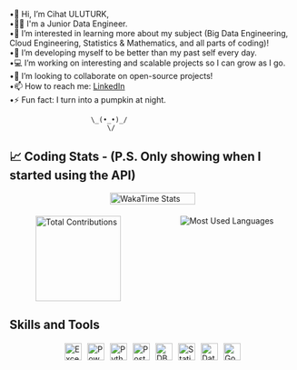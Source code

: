 •👋 Hi, I’m Cihat ULUTURK,  
•🧑‍💼 I'm a Junior Data Engineer.  
•👀 I’m interested in learning more about my subject (Big Data Engineering, Cloud Engineering, 
    Statistics & Mathematics, and all parts of coding)!  
•🌱 I’m developing myself to be better than my past self every day.  
•💻 I’m working on interesting and scalable projects so I can grow as I go.  
•💞️ I’m looking to collaborate on open-source projects!  
•📫 How to reach me: [LinkedIn](https://www.linkedin.com/in/cihat-ulutürk)  
•⚡ Fun fact: I turn into a pumpkin at night.

                        \_(•_•)_/
                            \/

## 📈 Coding Stats - (P.S. Only showing when I started using the API)

<!-- Centered Image -->
<div style="display: flex; justify-content: center; align-items: center; width: 100%; margin-bottom: 20px;">
  <img src="https://github-readme-stats.vercel.app/api/wakatime?username=waltzofflowers&layout=compact&range=all_time&theme=dark&hide_progress=true&hide_title=true&custom_title=My%20WakaTime%20Stats" alt="WakaTime Stats" style="max-width: 150px; width: 100%;" />
</div>

<!-- Second and Third Images side by side (Left Half for Contributions, Right Half for Languages) -->
<div style="display: flex; justify-content: space-between; width: 100%; gap: 10px; margin-top: 20px;">
  <div style="width: 48%; display: flex; justify-content: center;">
    <img src="https://github-readme-stats.vercel.app/api?username=waltzofflowers&count_private=true&show_icons=true&hide=prs&theme=dark" alt="Total Contributions" height="150"/>
  </div>
  <div style="width: 48%; display: flex; justify-content: center;">
    <img src="https://github-readme-stats.vercel.app/api/top-langs/?username=waltzofflowers&layout=compact&theme=dark&langs_count=10" alt="Most Used Languages" />
  </div>
</div>

## Skills and Tools

<div style="display: flex; flex-wrap: wrap; gap: 10px; justify-content: center; margin-top: 20px;">
  <span>
    <img src="https://img.shields.io/badge/Excel-217346?style=flat-square&logo=microsoft-excel&logoColor=white" alt="Excel" height="30"/>
  </span>
  <span>
    <img src="https://img.shields.io/badge/Power_BI-F2C811?style=flat-square&logo=power-bi&logoColor=black" alt="Power BI" height="30"/>
  </span>
  <span>
    <img src="https://img.shields.io/badge/Python-3776AB?style=flat-square&logo=python&logoColor=white" alt="Python" height="30"/>
  </span>
  <span>
    <img src="https://img.shields.io/badge/SQL Server-4169E1?style=flat-square&logo=postgresql&logoColor=white" alt="PostgreSQL" height="30"/>
  </span>
  <span>
    <img src="https://img.shields.io/badge/DBMS-3E4A89?style=flat-square&logo=databricks&logoColor=white" alt="DBMS" height="30"/>
  </span>
  <span>
    <img src="https://img.shields.io/badge/Statistics-4CAF50?style=flat-square&logo=google-analytics&logoColor=white" alt="Statistics" height="30"/>
  </span>
  <span>
    <img src="https://img.shields.io/badge/Data_Visualization-FF6F00?style=flat-square&logo=tableau&logoColor=white" alt="Data Visualization" height="30"/>
  </span>
  <span>
    <img src="https://img.shields.io/badge/Google_Cloud-4285F4?style=flat-square&logo=google-cloud&logoColor=white" alt="Google Cloud" height="30"/>
  </span>
</div>
